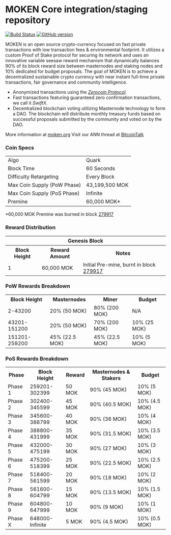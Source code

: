 MOKEN Core integration/staging repository
=====================================

[![Build Status](https://travis-ci.org/MOKEN-Project/MOKEN.svg?branch=master)](https://travis-ci.org/MOKEN-Project/MOKEN) [![GitHub version](https://badge.fury.io/gh/MOKEN-Project%2FMOKEN.svg)](https://badge.fury.io/gh/MOKEN-Project%2FMOKEN)

MOKEN is an open source crypto-currency focused on fast private transactions with low transaction fees & environmental footprint.  It utilizes a custom Proof of Stake protocol for securing its network and uses an innovative variable seesaw reward mechanism that dynamically balances 90% of its block reward size between masternodes and staking nodes and 10% dedicated for budget proposals. The goal of MOKEN is to achieve a decentralized sustainable crypto currency with near instant full-time private transactions, fair governance and community intelligence.
- Anonymized transactions using the [_Zerocoin Protocol_](http://www.moken.org/zmok).
- Fast transactions featuring guaranteed zero confirmation transactions, we call it _SwiftX_.
- Decentralized blockchain voting utilizing Masternode technology to form a DAO. The blockchain will distribute monthly treasury funds based on successful proposals submitted by the community and voted on by the DAO.

More information at [moken.org](http://www.moken.org) Visit our ANN thread at [BitcoinTalk](http://www.bitcointalk.org/index.php?topic=1262920)

### Coin Specs
<table>
<tr><td>Algo</td><td>Quark</td></tr>
<tr><td>Block Time</td><td>60 Seconds</td></tr>
<tr><td>Difficulty Retargeting</td><td>Every Block</td></tr>
<tr><td>Max Coin Supply (PoW Phase)</td><td>43,199,500 MOK</td></tr>
<tr><td>Max Coin Supply (PoS Phase)</td><td>Infinite</td></tr>
<tr><td>Premine</td><td>60,000 MOK*</td></tr>
</table>

*60,000 MOK Premine was burned in block [279917](http://www.presstab.pw/phpexplorer/MOKEN/block.php?blockhash=206d9cfe859798a0b0898ab00d7300be94de0f5469bb446cecb41c3e173a57e0)

### Reward Distribution

<table>
<th colspan=4>Genesis Block</th>
<tr><th>Block Height</th><th>Reward Amount</th><th>Notes</th></tr>
<tr><td>1</td><td>60,000 MOK</td><td>Initial Pre-mine, burnt in block <a href="http://www.presstab.pw/phpexplorer/MOKEN/block.php?blockhash=206d9cfe859798a0b0898ab00d7300be94de0f5469bb446cecb41c3e173a57e0">279917</a></td></tr>
</table>

### PoW Rewards Breakdown

<table>
<th>Block Height</th><th>Masternodes</th><th>Miner</th><th>Budget</th>
<tr><td>2-43200</td><td>20% (50 MOK)</td><td>80% (200 MOK)</td><td>N/A</td></tr>
<tr><td>43201-151200</td><td>20% (50 MOK)</td><td>70% (200 MOK)</td><td>10% (25 MOK)</td></tr>
<tr><td>151201-259200</td><td>45% (22.5 MOK)</td><td>45% (22.5 MOK)</td><td>10% (5 MOK)</td></tr>
</table>

### PoS Rewards Breakdown

<table>
<th>Phase</th><th>Block Height</th><th>Reward</th><th>Masternodes & Stakers</th><th>Budget</th>
<tr><td>Phase 1</td><td>259201-302399</td><td>50 MOK</td><td>90% (45 MOK)</td><td>10% (5 MOK)</td></tr>
<tr><td>Phase 2</td><td>302400-345599</td><td>45 MOK</td><td>90% (40.5 MOK)</td><td>10% (4.5 MOK)</td></tr>
<tr><td>Phase 3</td><td>345600-388799</td><td>40 MOK</td><td>90% (36 MOK)</td><td>10% (4 MOK)</td></tr>
<tr><td>Phase 4</td><td>388800-431999</td><td>35 MOK</td><td>90% (31.5 MOK)</td><td>10% (3.5 MOK)</td></tr>
<tr><td>Phase 5</td><td>432000-475199</td><td>30 MOK</td><td>90% (27 MOK)</td><td>10% (3 MOK)</td></tr>
<tr><td>Phase 6</td><td>475200-518399</td><td>25 MOK</td><td>90% (22.5 MOK)</td><td>10% (2.5 MOK)</td></tr>
<tr><td>Phase 7</td><td>518400-561599</td><td>20 MOK</td><td>90% (18 MOK)</td><td>10% (2 MOK)</td></tr>
<tr><td>Phase 8</td><td>561600-604799</td><td>15 MOK</td><td>90% (13.5 MOK)</td><td>10% (1.5 MOK)</td></tr>
<tr><td>Phase 9</td><td>604800-647999</td><td>10 MOK</td><td>90% (9 MOK)</td><td>10% (1 MOK)</td></tr>
<tr><td>Phase X</td><td>648000-Infinite</td><td>5 MOK</td><td>90% (4.5 MOK)</td><td>10% (0.5 MOK)</td></tr>
</table>
